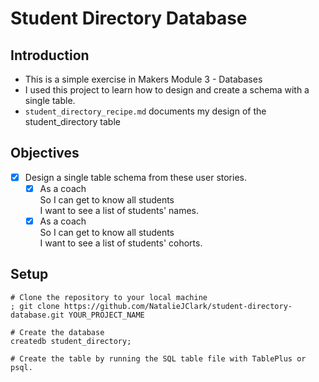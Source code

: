 # Student Directory Database

## Introduction
- This is a simple exercise in Makers Module 3 - Databases
- I used this project to learn how to design and create a schema with a single table.
- `student_directory_recipe.md` documents my design of the student_directory table
  
## Objectives
- [x] Design a single table schema from these user stories.
  - [x] As a coach  
        So I can get to know all students  
        I want to see a list of students' names.
  - [x] As a coach  
        So I can get to know all students  
        I want to see a list of students' cohorts.

## Setup

```shell
# Clone the repository to your local machine
; git clone https://github.com/NatalieJClark/student-directory-database.git YOUR_PROJECT_NAME

# Create the database
createdb student_directory;

# Create the table by running the SQL table file with TablePlus or psql.
```
